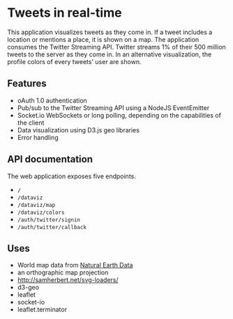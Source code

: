 # Tweets in real-time

This application visualizes tweets as they come in. If a tweet includes a location or mentions a place, it is shown on a map. The application consumes the Twitter Streaming API. Twitter streams 1% of their 500 million tweets to the server as they come in. In an alternative visualization, the profile colors of every tweets' user are shown.

## Features

- oAuth 1.0 authentication
- Pub/sub to the Twitter Streaming API using a NodeJS EventEmitter
- Socket.io WebSockets or long polling, depending on the capabilities of the client
- Data visualization using D3.js geo libraries
- Error handling

## API documentation

The web application exposes five endpoints.

- `/`
- `/dataviz`
- `/dataviz/map`
- `/dataviz/colors`
- `/auth/twitter/signin`
- `/auth/twitter/callback`



## Uses

- World map data from [Natural Earth Data](www.naturalearthdata.com)
- an orthographic map projection
- http://samherbert.net/svg-loaders/
- d3-geo
- leaflet
- socket-io
- leaflet.terminator
